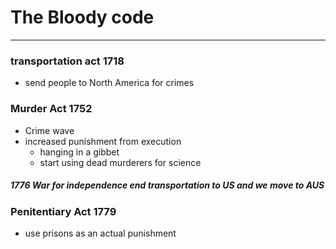 # The Bloody code
---
### transportation act 1718 
- send people to North America for crimes 

### Murder Act 1752
- Crime wave 
- increased punishment from execution 
	- hanging in a gibbet
	- start using dead murderers for science 



##### 1776 War for independence end transportation to US and we move to AUS 

### Penitentiary Act 1779
- use prisons as an actual punishment 



